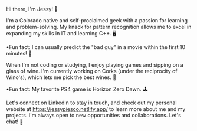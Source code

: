 Hi there, I'm Jessy! 👋

I'm a Colorado native and self-proclaimed geek with a passion for learning and problem-solving. My knack for pattern recognition allows me to excel in expanding my skills in IT and learning C++. 🖥️

•Fun fact: I can usually predict the "bad guy" in a movie within the first 10 minutes! 🎥

 When I'm not coding or studying, I enjoy playing games and sipping on a glass of wine. I'm currently working on Corks (under the reciprocity of Wino's), which lets me pick the best wines. 🍷

•Fun fact: My favorite PS4 game is Horizon Zero Dawn. 🕹️

Let's connect on LinkedIn to stay in touch, and check out my personal website at https://jessypiesco.netlify.app/ to learn more about me and my projects. I'm always open to new opportunities and collaborations. Let's chat! 🚀
